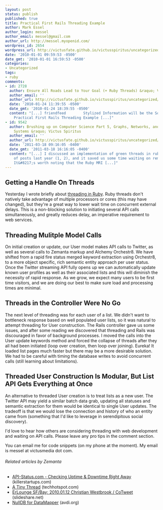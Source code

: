 ```yaml
---
layout: post
status: publish
published: true
title: Practical First Rails Threading Example
author: Mark Essel
author_login: messel
author_email: messel@gmail.com
author_url: http://messel.myopenid.com/
wordpress_id: 2654
wordpress_url: http://victusfate.github.io/victusspiritus/uncategorized/2010/01/01/practical-first-rails-threading-example/
date: '2010-01-01 09:59:53 -0500'
date_gmt: '2010-01-01 16:59:53 -0500'
categories:
- Uncategorized
tags:
- ruby
comments:
- id: 2728
  author: Ensure All Roads Lead to Your Goal (+ Ruby Threads) &raquo; Victus Spiritus
  author_email: ''
  author_url: http://victusfate.github.io/victusspiritus/uncategorized/2009/12/31/ensure-all-roads-lead-to-your-goal-ruby-threads/
  date: '2010-01-24 11:39:55 -0500'
  date_gmt: '2010-01-24 18:39:55 -0500'
  content: "[...] friendfeed        Stylized Information will be the Sole Survivor
    Practical First Rails Threading Example [...]"
- id: 9542
  author: Brushing up on Computer Science Part 5, Graphs, Networks, and Operating
    Systems &raquo; Victus Spiritus
  author_email: ''
  author_url: http://victusfate.github.io/victusspiritus/uncategorized/2011/03/17/brushing-up-on-computer-science-part-5-graphs-networks-and-operating-systems/
  date: '2011-03-18 09:16:05 -0400'
  date_gmt: '2011-03-18 16:16:05 -0400'
  content: "[...] I discussed an implementation of green threads in ruby over a couple
    of posts last year (1, 2), and it saved us some time waiting on remote api calls.
    It&#8217;s worth noting that the Ruby MRI [...]"
---
```

<h2>Getting a Handle On Threads</h2>
<p>Yesterday I wrote briefly about <a href="http://victusfate.github.io/victusspiritus/uncategorized/2009/12/31/ensure-all-roads-lead-to-your-goal-ruby-threads/">threading in Ruby</a>. Ruby threads don't natively take advantage of multiple processors or cores (this may have changed), but they're a great way to lower wait time on concurrent external delays. This is a non-blocking solution to initiating several API calls simultaneously, and greatly reduces delay, an imperative requirement to web services.</p>
<h2>Threading Mulitple Model Calls</h2>
<p>On initial creation or update, our User model makes API calls to Twitter, as well as several calls to Zemanta markup and Alchemy Orchestr8. We have shifted from a rapid fire status merged keyword extraction using Orchestr8, to a more object specific, rich semantic entity approach per user status. Once the Twitter streaming API fully opens up we can automatically update known user profiles as well as their associated lists and this will diminish the necessity of rapid response. As we grow, we expect many users to be first time visitors, and we are doing our best to make sure load and processing times are minimal.</p>
<h2>Threads in the Controller Were No Go</h2>
<p>The next level of threading was for each user of a list. We didn't want to bottleneck response based on well populated user lists, so it was natural to attempt threading for User construction. The Rails controller gave us some issues, and after some reading we discovered that threading and Rails was discouraged in favor of background processes. I moved the calls into the User update keywords method and forced the collapse of threads after they all had been initiated (loop over creation, then loop over joining). Eureka! It loaded list pages much faster but there may be a more desirable solution. We had to be careful with timing the database writes to avoid concurrent calls (still learning about limitations).</p>
<h2>Threaded User Construction Is Modular, But List API Gets Everything at Once</h2>
<p>An alternative to threaded User creation is to treat lists as a new user. The Twitter API may yield a similar batch data grab, updating all statuses and semantic extraction for them would be identical to single User updates. The tradeoff is that we would lose the connection and history of who an entity came from (something that I'd like to leverage in serendipitous social discovery).</p>
<p>I'd love to hear how others are considering threading with web development and waiting on API calls. Please leave any pro tips in the comment section.</p>
<p>You can email me for code snippets (on my phone at the moment). My email is messel at victusmedia dot com.</p>
<h6 class="zemanta-related-title" style="font-size: 1em;">Related articles by Zemanta</h6>
<ul class="zemanta-article-ul">
<li class="zemanta-article-ul-li"><a href="http://www.killerstartups.com/Web-App-Tools/api-status-com-checking-uptime-downtime-right-away">API-Status.com - Checking Uptime &amp; Downtime Right Away</a> (killerstartups.com)</li>
<li class="zemanta-article-ul-li"><a href="http://techhotspot.com/2009/09/16/a-tiny-thread/">A Tiny Thread</a> (techhotspot.com)</li>
<li class="zemanta-article-ul-li"><a href="http://www.slideshare.net/thepropsman/erlounge-sfbay-20100112-christian-westbrook-cotweet">ErLounge SF/Bay: 2010.01.12 Christian Westbrook / CoTweet</a> (slideshare.net)</li>
<li class="zemanta-article-ul-li"><a href="http://avdi.org/devblog/2009/10/27/nulldb-for-datamapper/">NullDB for DataMapper</a> (avdi.org)</li>
</ul>

